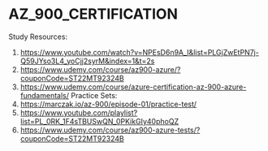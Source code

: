 # AZ_900_CERTIFICATION
Study Resources:
   1. https://www.youtube.com/watch?v=NPEsD6n9A_I&list=PLGjZwEtPN7j-Q59JYso3L4_yoCjj2syrM&index=1&t=2s
   2. https://www.udemy.com/course/az900-azure/?couponCode=ST22MT92324B
   3. https://www.udemy.com/course/azure-certification-az-900-azure-fundamentals/
Practice Sets:
   1. https://marczak.io/az-900/episode-01/practice-test/
   2. https://www.youtube.com/playlist?list=PL_0RK_1F4sTBUSwQN_0PKikGIy40phoQZ
   3. https://www.udemy.com/course/az900-azure-tests/?couponCode=ST22MT92324B
